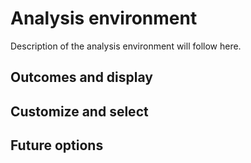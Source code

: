 # Analysis environment

Description of the analysis environment will follow here.

## Outcomes and display

## Customize and select

## Future options